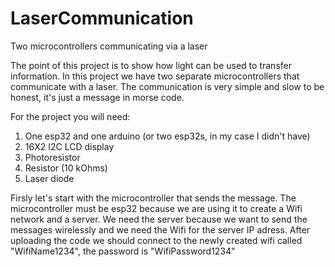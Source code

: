 # LaserCommunication
Two microcontrollers communicating via a laser

The point of this project is to show how light can be used to transfer information. In this project we have two separate microcontrollers that communicate with a laser. The communication is very simple and slow to be honest, it's just a message in morse code.

For the project you will need:
1. One esp32 and one arduino (or two esp32s, in my case I didn't have)
2. 16X2 I2C LCD display
3. Photoresistor
4. Resistor (10 kOhms)
5. Laser diode


Firsly let's start with the microcontroller that sends the message. The microcontroller must be esp32 because we are using it to create a Wifi network and a server. We need the server because we want to send the messages wirelessly and we need the Wifi for the server IP adress.
After uploading the code we should connect to the newly created wifi called "WifiName1234", the password is "WifiPassword1234" 
	
